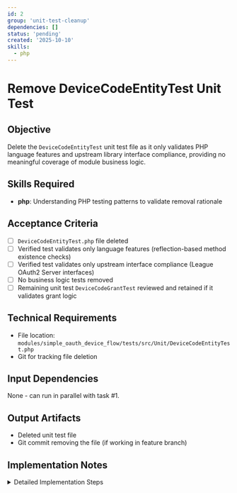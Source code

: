 ```yaml
---
id: 2
group: 'unit-test-cleanup'
dependencies: []
status: 'pending'
created: '2025-10-10'
skills:
  - php
---
```


# Remove DeviceCodeEntityTest Unit Test

## Objective

Delete the `DeviceCodeEntityTest` unit test file as it only validates PHP language features and upstream library interface compliance, providing no meaningful coverage of module business logic.

## Skills Required

- **php**: Understanding PHP testing patterns to validate removal rationale

## Acceptance Criteria

- [ ] `DeviceCodeEntityTest.php` file deleted
- [ ] Verified test validates only language features (reflection-based method existence checks)
- [ ] Verified test validates only upstream interface compliance (League OAuth2 Server interfaces)
- [ ] No business logic tests removed
- [ ] Remaining unit test `DeviceCodeGrantTest` reviewed and retained if it validates grant logic

## Technical Requirements

- File location: `modules/simple_oauth_device_flow/tests/src/Unit/DeviceCodeEntityTest.php`
- Git for tracking file deletion

## Input Dependencies

None - can run in parallel with task #1.

## Output Artifacts

- Deleted unit test file
- Git commit removing the file (if working in feature branch)

## Implementation Notes

<details>
<summary>Detailed Implementation Steps</summary>

### Step 1: Review DeviceCodeEntityTest

Read the file at `modules/simple_oauth_device_flow/tests/src/Unit/DeviceCodeEntityTest.php` to confirm it only tests:

1. **`testLeagueInterfaceCompliance()`**: Uses `class_implements()` to check interface implementation
   - **Rationale for removal**: PHP's type system enforces interface compliance at runtime; this test is redundant

2. **`testRequiredMethodsExist()`**: Uses reflection to verify methods exist
   - **Rationale for removal**: PHP ensures methods exist; missing methods would cause immediate fatal errors, not silent failures

Both tests validate language features and upstream library contracts, not module-specific business logic.

### Step 2: Review DeviceCodeGrantTest

Check `modules/simple_oauth_device_flow/tests/src/Unit/Plugin/Oauth2Grant/DeviceCodeGrantTest.php`:

- **If it tests grant-specific logic** (device code generation, validation rules, expiration handling): **KEEP IT**
- **If it only tests getter/setters or interface compliance**: Consider for removal

Based on the plan's analysis, DeviceCodeGrantTest likely tests grant logic and should be kept.

### Step 3: Delete DeviceCodeEntityTest

```bash
rm modules/simple_oauth_device_flow/tests/src/Unit/DeviceCodeEntityTest.php
```

### Step 4: Verify No References

Check for any references to the deleted test:

```bash
grep -r "DeviceCodeEntityTest" modules/simple_oauth_device_flow/
grep -r "DeviceCodeEntityTest" phpunit.xml 2>/dev/null || true
```

If any references exist, remove them.

### Step 5: Run Remaining Unit Tests

Verify the other unit test still passes:

```bash
cd /var/www/html
vendor/bin/phpunit modules/simple_oauth_device_flow/tests/src/Unit/
```

### Critical Validation

Before deletion, confirm the test file contains ONLY these two methods:

1. `testLeagueInterfaceCompliance()`
2. `testRequiredMethodsExist()`

If additional test methods exist that validate business logic, DO NOT delete this file. Instead, mark this task as "needs-clarification" and document the additional methods.

</details>
